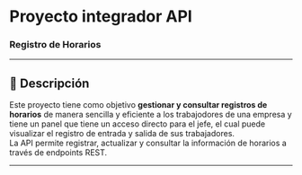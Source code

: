 #  Proyecto integrador API 
### Registro de Horarios

---

## 📖 Descripción
Este proyecto tiene como objetivo **gestionar y consultar registros de horarios** de manera sencilla y eficiente a los trabajodores de una empresa y tiene un panel que tiene un acceso directo para el jefe, el cual puede visualizar el registro de entrada y salida de sus trabajadores.  
La API permite registrar, actualizar y consultar la información de horarios a través de endpoints REST.

---

